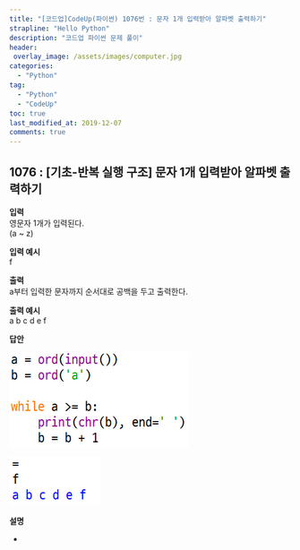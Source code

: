 ```yaml
---
title: "[코드업]CodeUp(파이썬) 1076번 : 문자 1개 입력받아 알파벳 출력하기"
strapline: "Hello Python"
description: "코드업 파이썬 문제 풀이"
header:
 overlay_image: /assets/images/computer.jpg
categories:
  - "Python"
tag:
  - "Python"
  - "CodeUp"
toc: true
last_modified_at: 2019-12-07
comments: true
---
```


## 1076 : [기초-반복 실행 구조] 문자 1개 입력받아 알파벳 출력하기


**입력**<br>
영문자 1개가 입력된다.<br>
(a ~ z)

**입력 예시**<br>
f

**출력**<br>
a부터 입력한 문자까지 순서대로 공백을 두고 출력한다.

**출력 예시**<br>
a b c d e f


**답안**<br>

![a1076](/assets/images/1076-1.jpg)<br>

![a1076](/assets/images/1076-2.jpg)


**설명**

-